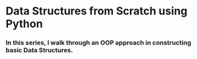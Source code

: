 # Data Structures from Scratch using Python

### In this series, I walk through an OOP approach in constructing basic Data Structures.

